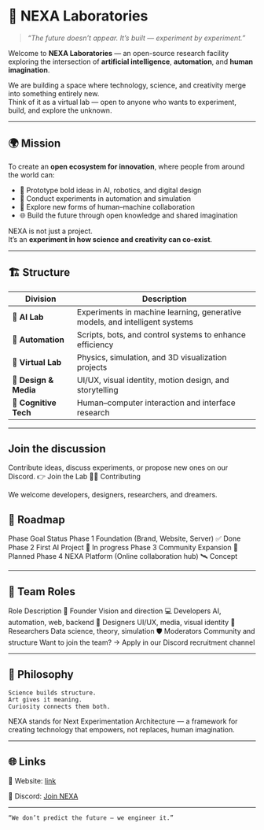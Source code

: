 # 🧠 NEXA Laboratories

> _“The future doesn’t appear. It’s built — experiment by experiment.”_

Welcome to **NEXA Laboratories** — an open-source research facility exploring the intersection of **artificial intelligence**, **automation**, and **human imagination**.

We are building a space where technology, science, and creativity merge into something entirely new.  
Think of it as a virtual lab — open to anyone who wants to experiment, build, and explore the unknown.

---

## 🌍 Mission

To create an **open ecosystem for innovation**, where people from around the world can:
- 🧩 Prototype bold ideas in AI, robotics, and digital design  
- 🔬 Conduct experiments in automation and simulation  
- 🎨 Explore new forms of human–machine collaboration  
- 🌐 Build the future through open knowledge and shared imagination  

NEXA is not just a project.  
It’s an **experiment in how science and creativity can co-exist**.

---

## 🏗️ Structure

| Division | Description |
|-----------|--------------|
| 🤖 **AI Lab** | Experiments in machine learning, generative models, and intelligent systems |
| 🧩 **Automation** | Scripts, bots, and control systems to enhance efficiency |
| 🔬 **Virtual Lab** | Physics, simulation, and 3D visualization projects |
| 🎨 **Design & Media** | UI/UX, visual identity, motion design, and storytelling |
| 🧠 **Cognitive Tech** | Human–computer interaction and interface research |

---

## Join the discussion

Contribute ideas, discuss experiments, or propose new ones on our Discord.
👉 Join the Lab
🧑‍🔬 Contributing

We welcome developers, designers, researchers, and dreamers.

## 🧭 Roadmap
Phase	Goal	Status
Phase 1	Foundation (Brand, Website, Server)    ✅ Done
Phase 2	First AI Project    🧪 In progress
Phase 3	Community Expansion    🚧 Planned
Phase 4	NEXA Platform (Online collaboration hub)	🛰️ Concept

---

## 🧩 Team Roles
Role	Description
👑 Founder	Vision and direction
💻 Developers	AI, automation, web, backend
🎨 Designers	UI/UX, media, visual identity
🧠 Researchers	Data science, theory, simulation
🛡️ Moderators	Community and structure
Want to join the team?
→ Apply in our Discord recruitment channel

---

## 🧬 Philosophy

    Science builds structure.
    Art gives it meaning.
    Curiosity connects them both.

NEXA stands for Next Experimentation Architecture — a framework for creating technology that empowers, not replaces, human imagination.

---

## 🌐 Links

🧠 Website: [link](https://nexa-lab.pages.dev/)

💬 Discord: [Join NEXA](https://discord.gg/AQXVHsXmEe)

---

    “We don’t predict the future — we engineer it.”
